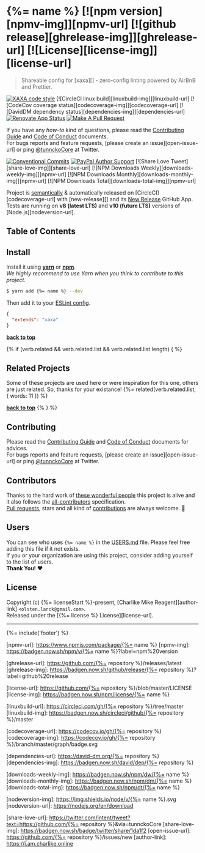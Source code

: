 # {%= name %} [![npm version][npmv-img]][npmv-url] [![github release][ghrelease-img]][ghrelease-url] [![License][license-img]][license-url]

<!-- When logo is needed
<p align="center">
  <a href="https://github.com/username/repo">
    <img src="./logo.png">
  </a>
</p>
<br>
-->

> Shareable config for [xaxa][] - zero-config linting powered by AirBnB and Prettier.

<div id="thetop"></div>

[![XAXA code style][codestyle-img]][codestyle-url]
[![CircleCI linux build][linuxbuild-img]][linuxbuild-url]
[![CodeCov coverage status][codecoverage-img]][codecoverage-url]
[![DavidDM dependency status][dependencies-img]][dependencies-url]
[![Renovate App Status][renovateapp-img]][renovateapp-url]
[![Make A Pull Request][prs-welcome-img]][prs-welcome-url]

If you have any _how-to_ kind of questions, please read the [Contributing Guide](./CONTRIBUTING.md) and [Code of Conduct](./CODE_OF_CONDUCT.md) documents.  
For bugs reports and feature requests, [please create an issue][open-issue-url] or ping [@tunnckoCore](https://twitter.com/tunnckoCore) at Twitter.

[![Conventional Commits][ccommits-img]][ccommits-url]
[![PayPal Author Support][paypal-donate-img]][paypal-donate-url]
[![Share Love Tweet][share-love-img]][share-love-url]
[![NPM Downloads Weekly][downloads-weekly-img]][npmv-url]
[![NPM Downloads Monthly][downloads-monthly-img]][npmv-url]
[![NPM Downloads Total][downloads-total-img]][npmv-url]

Project is [semantically](https://semver.org) & automatically released on [CircleCI][codecoverage-url] with [new-release][] and its [New Release](https://github.com/apps/new-release) GitHub App.  
Tests are running on **v8 (latest LTS)** and **v10 (future LTS)** versions of [Node.js][nodeversion-url].

## Table of Contents
<!-- toc -->

## Install
<!-- This project requires [**Node.js**][nodeversion-url] **{%= engines.node %}**.  -->
Install it using [**yarn**](https://yarnpkg.com) or [**npm**](https://npmjs.com).  
_We highly recommend to use Yarn when you think to contribute to this project._

```bash
$ yarn add {%= name %} --dev
```

Then add it to your [ESLint config](https://eslint.org/docs/developer-guide/shareable-configs).

```json
{
  "extends": "xaxa"
}
```

**[back to top](#thetop)**

{% if (verb.related && verb.related.list && verb.related.list.length) { %}

## Related Projects
Some of these projects are used here or were inspiration for this one, others are just related. So, thanks for your existance!
{%= related(verb.related.list, { words: 11 }) %}

**[back to top](#thetop)**
{% } %}

## Contributing
Please read the [Contributing Guide](./CONTRIBUTING.md) and [Code of Conduct](./CODE_OF_CONDUCT.md) documents for advices.  
For bugs reports and feature requests, [please create an issue][open-issue-url] or ping [@tunnckoCore](https://twitter.com/tunnckoCore) at Twitter.

## Contributors
Thanks to the hard work of [these wonderful people](./CONTRIBUTORS.md) this project is alive and it also follows the [all-contributors](https://github.com/kentcdodds/all-contributors) specification.  
[Pull requests](https://github.com/tunnckoCore/contributing#opening-a-pull-request), stars and all kind of [contributions](https://opensource.guide/how-to-contribute/#what-it-means-to-contribute) are always welcome. :stars:

## Users
You can see who uses `{%= name %}` in the [USERS.md](./USERS.md) file. Please feel free adding this file if it not exists.  
If you or your organization are using this project, consider adding yourself to the list of users.  
**Thank You!** :heart:

## License
Copyright (c) {%= licenseStart %}-present, [Charlike Mike Reagent][author-link] `<olsten.larck@gmail.com>`.  
Released under the [{%= license %} License][license-url].

---

{%= include('footer') %}

<!-- Heading badges -->

[npmv-url]: https://www.npmjs.com/package/{%= name %}
[npmv-img]: https://badgen.now.sh/npm/v/{%= name %}?label=npm%20version

[ghrelease-url]: https://github.com/{%= repository %}/releases/latest
[ghrelease-img]: https://badgen.now.sh/github/release/{%= repository %}?label=github%20release

[license-url]: https://github.com/{%= repository %}/blob/master/LICENSE
[license-img]: https://badgen.now.sh/npm/license/{%= name %}

<!-- Front line badges -->

[codestyle-url]: https://github.com/olstenlarck/xaxa
[codestyle-img]: https://badgen.now.sh/badge/code%20style/xaxa/green

[linuxbuild-url]: https://circleci.com/gh/{%= repository %}/tree/master
[linuxbuild-img]: https://badgen.now.sh/circleci/github/{%= repository %}/master

[codecoverage-url]: https://codecov.io/gh/{%= repository %}
[codecoverage-img]: https://codecov.io/gh/{%= repository %}/branch/master/graph/badge.svg

[dependencies-url]: https://david-dm.org/{%= repository %}
[dependencies-img]: https://badgen.now.sh/david/dep/{%= repository %}

[ccommits-url]: https://conventionalcommits.org/
[ccommits-img]: https://badgen.now.sh/badge/conventional%20commits/v1.0.0/dfb317
[new-release-url]: https://github.com/tunnckoCore/new-release
[new-release-img]: https://badgen.now.sh/badge/semantically/released/05c5ff

[downloads-weekly-img]: https://badgen.now.sh/npm/dw/{%= name %}
[downloads-monthly-img]: https://badgen.now.sh/npm/dm/{%= name %}
[downloads-total-img]: https://badgen.now.sh/npm/dt/{%= name %}

[nodeversion-img]: https://img.shields.io/node/v/{%= name %}.svg
[nodeversion-url]: https://nodejs.org/en/download

[renovateapp-url]: https://renovatebot.com
[renovateapp-img]: https://badgen.now.sh/badge/renovate/enabled/green
[prs-welcome-img]: https://badgen.now.sh/badge/PRs/welcome/green
[prs-welcome-url]: http://makeapullrequest.com
[paypal-donate-url]: https://paypal.me/tunnckoCore/10
[paypal-donate-img]: https://badgen.now.sh/badge/$/support/purple

[share-love-url]: https://twitter.com/intent/tweet?text=https://github.com/{%= repository %}&via=tunnckoCore
[share-love-img]: https://badgen.now.sh/badge/twitter/share/1da1f2
[open-issue-url]: https://github.com/{%= repository %}/issues/new
[author-link]: https://i.am.charlike.online
